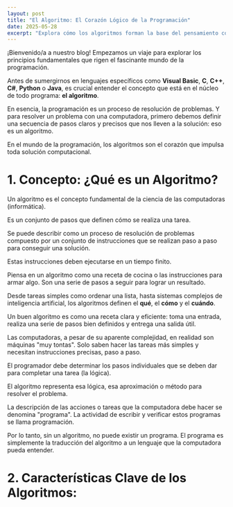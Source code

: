```yaml
---
layout: post
title: "El Algoritmo: El Corazón Lógico de la Programación"
date: 2025-05-28
excerpt: "Explora cómo los algoritmos forman la base del pensamiento computacional y son el motor lógico detrás de cada programa."
---
```

¡Bienvenido/a a nuestro blog! Empezamos un viaje para explorar los principios fundamentales que rigen el fascinante mundo de la programación.

Antes de sumergirnos en lenguajes específicos como **Visual Basic**, **C**, **C++**, **C#**, **Python** o **Java**, es crucial entender el concepto que está en el núcleo de todo programa: **el algoritmo**.

En esencia, la programación es un proceso de resolución de problemas. Y para resolver un problema con una computadora, primero debemos definir una secuencia de pasos claros y precisos que nos lleven a la solución: eso es un algoritmo.

En el mundo de la programación, los algoritmos son el corazón que impulsa toda solución computacional. 

# 1. Concepto: ¿Qué es un Algoritmo?

Un algoritmo es el concepto fundamental de la ciencia de las computadoras (informática).

Es un conjunto de pasos que definen cómo se realiza una tarea.

Se puede describir como un proceso de resolución de problemas compuesto por un conjunto de instrucciones que se realizan paso a paso para conseguir una solución.

Estas instrucciones deben ejecutarse en un tiempo finito.

Piensa en un algoritmo como una receta de cocina o las instrucciones para armar algo. Son una serie de pasos a seguir para lograr un resultado.

Desde tareas simples como ordenar una lista, hasta sistemas complejos de inteligencia artificial, los algoritmos definen el **qué**, el **cómo** y el **cuándo**.

Un buen algoritmo es como una receta clara y eficiente: toma una entrada, realiza una serie de pasos bien definidos y entrega una salida útil.

Las computadoras, a pesar de su aparente complejidad, en realidad son máquinas "muy tontas". Solo saben hacer las tareas más simples y necesitan instrucciones precisas, paso a paso.

El programador debe determinar los pasos individuales que se deben dar para completar una tarea (la lógica).

El algoritmo representa esa lógica, esa aproximación o método para resolver el problema.

La descripción de las acciones o tareas que la computadora debe hacer se denomina "programa". La actividad de escribir y verificar estos programas se llama programación.

Por lo tanto, sin un algoritmo, no puede existir un programa. El programa es simplemente la traducción del algoritmo a un lenguaje que la computadora pueda entender.


# 2. Características Clave de los Algoritmos:
